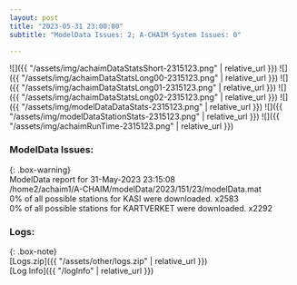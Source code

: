 ```yaml
---
layout: post
title: "2023-05-31 23:00:00"
subtitle: "ModelData Issues: 2; A-CHAIM System Issues: 0"

---
```


![]({{ "/assets/img/achaimDataStatsShort-2315123.png" | relative_url }})
![]({{ "/assets/img/achaimDataStatsLong00-2315123.png" | relative_url }})
![]({{ "/assets/img/achaimDataStatsLong01-2315123.png" | relative_url }})
![]({{ "/assets/img/achaimDataStatsLong02-2315123.png" | relative_url }})
![]({{ "/assets/img/modelDataDataStats-2315123.png" | relative_url }})
![]({{ "/assets/img/modelDataStationStats-2315123.png" | relative_url }})
![]({{ "/assets/img/achaimRunTime-2315123.png" | relative_url }})


### ModelData Issues:  
  
{: .box-warning}  
 ModelData report for 31-May-2023 23:15:08   
 /home2/achaim1/A-CHAIM/modelData/2023/151/23/modelData.mat   
 0% of all possible stations for KASI were downloaded. x2583   
 0% of all possible stations for KARTVERKET were downloaded. x2292   
  


### Logs:  
  
{: .box-note}  
[Logs.zip]({{ "/assets/other/logs.zip" | relative_url }})  
[Log Info]({{ "/logInfo" | relative_url }})  
